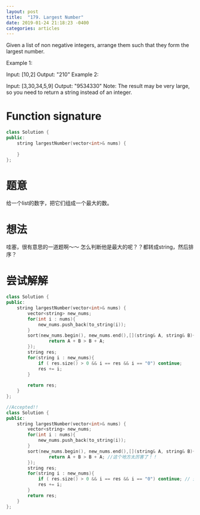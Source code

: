 ```yaml
---
layout: post
title:  "179. Largest Number"
date: 2019-01-24 21:18:23 -0400
categories: articles
---
```

Given a list of non negative integers, arrange them such that they form the largest number.

Example 1:

Input: [10,2]
Output: "210"
Example 2:

Input: [3,30,34,5,9]
Output: "9534330"
Note: The result may be very large, so you need to return a string instead of an integer.
# Function signature
```c++
class Solution {
public:
    string largestNumber(vector<int>& nums) {
        
    }
};
```
# 题意
给一个list的数字，把它们组成一个最大的数。
# 想法
哇塞，很有意思的一道题啊～～
怎么判断他是最大的呢？？都转成string，然后排序？
# 尝试解解
```c++
class Solution {
public:
    string largestNumber(vector<int>& nums) {
        vector<string> new_nums;
        for(int i : nums){
            new_nums.push_back(to_string(i));
        }
        sort(new_nums.begin(), new_nums.end(),[](string& A, string& B){
                return A + B > B + A;
        });
        string res;
        for(string i : new_nums){
            if ( res.size() > 0 && i == res && i == "0") continue;
            res += i;
        }
            
        return res;
    }
};
```
```c++
//Accepted!!
class Solution {
public:
    string largestNumber(vector<int>& nums) {
    	vector<string> new_nums;
    	for(int i : nums){
    		new_nums.push_back(to_string(i));
    	}
    	sort(new_nums.begin(), new_nums.end(),[](string& A, string& B){
                return A + B > B + A; //这个地方太厉害了！！
        });
    	string res;
    	for(string i : new_nums){
            if ( res.size() > 0 && i == res && i == "0") continue; // 这个地方也很厉害！！需要注意！！
            res += i;
        }
    	return res;
    }
};
```